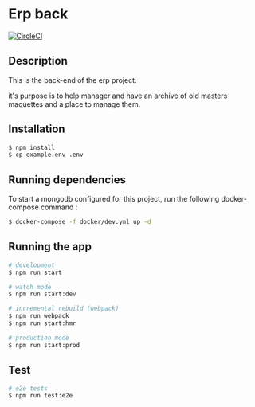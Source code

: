 # Erp back

[![CircleCI](https://circleci.com/gh/beaussart/erp-back/tree/master.svg?style=svg)](https://circleci.com/gh/beaussart/erp-back/tree/master)

## Description

This is the back-end of the erp project.

it's purpose is to help manager and have an archive of old masters maquettes and a place to manage them.

## Installation

```bash
$ npm install
$ cp example.env .env
```

## Running dependencies

To start a mongodb configured for this project, run the following docker-compose command :

```bash
$ docker-compose -f docker/dev.yml up -d
```

## Running the app

```bash
# development
$ npm run start

# watch mode
$ npm run start:dev

# incremental rebuild (webpack)
$ npm run webpack
$ npm run start:hmr

# production mode
$ npm run start:prod
```

## Test

```bash
# e2e tests
$ npm run test:e2e
```
